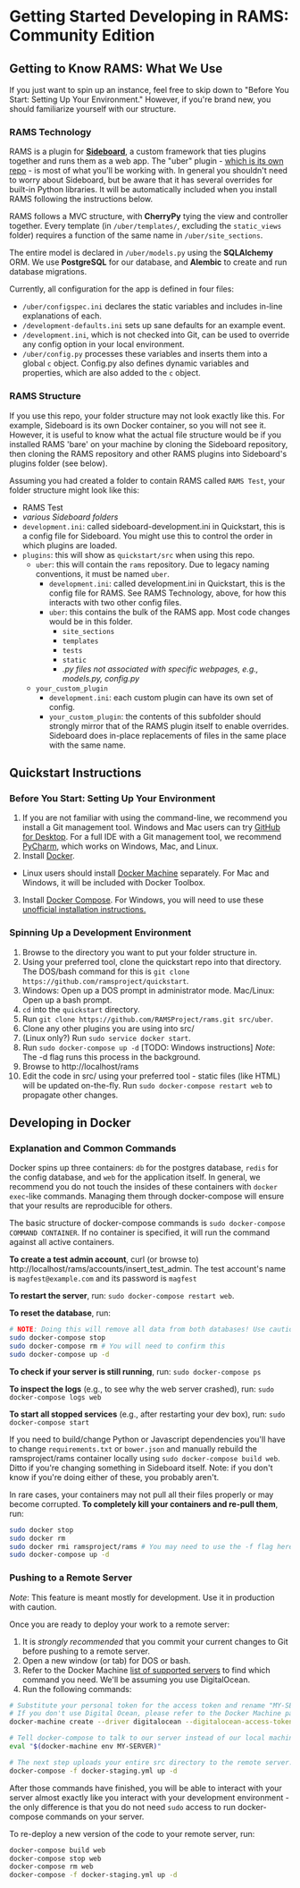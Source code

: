 # Getting Started Developing in RAMS: Community Edition

## Getting to Know RAMS: What We Use
 If you just want to spin up an instance, feel free to skip down to "Before You Start: Setting Up Your Environment." However, if you're brand new, you should familiarize yourself with our structure.

### RAMS Technology

RAMS is a plugin for [**Sideboard**](https://github.com/magfest/sideboard), a custom framework that ties plugins together and runs them as a web app. The "uber" plugin - [which is its own repo](https://github.com/RAMSProject/rams) - is most of what you'll be working with. In general you shouldn't need to worry about Sideboard, but be aware that it has several overrides for built-in Python libraries. It will be automatically included when you install RAMS following the instructions below.

 RAMS follows a MVC structure, with **CherryPy** tying the view and controller together. Every template (in `/uber/templates/`, excluding the `static_views` folder) requires a function of the same name in `/uber/site_sections`.

 The entire model is declared in `/uber/models.py` using the **SQLAlchemy** ORM. We use **PostgreSQL** for our database, and **Alembic** to create and run database migrations.

 Currently, all configuration for the app is defined in four files:
 * `/uber/configspec.ini` declares the static variables and includes in-line explanations of each.
 * `/development-defaults.ini` sets up sane defaults for an example event.
 * `/development.ini`, which is not checked into Git, can be used to override any config option in your local environment.
 * `/uber/config.py` processes these variables and inserts them into a global `c` object. Config.py also defines dynamic variables and properties, which are also added to the `c` object.
 
### RAMS Structure
If you use this repo, your folder structure may not look exactly like this. For example, Sideboard is its own Docker container, so you will not see it. However, it is useful to know what the actual file structure would be if you installed RAMS 'bare' on your machine by cloning the Sideboard repository, then cloning the RAMS repository and other RAMS plugins into Sideboard's plugins folder (see below).

Assuming you had created a folder to contain RAMS called `RAMS Test`, your folder structure might look like this:
* RAMS Test
 * *various Sideboard folders*
 * `development.ini`: called sideboard-development.ini in Quickstart, this is a config file for Sideboard. You might use this to control the order in which plugins are loaded.
 * `plugins`: this will show as `quickstart/src` when using this repo.
   * `uber`: this will contain the `rams` repository. Due to legacy naming conventions, it must be named `uber`.
     * `development.ini`: called development.ini in Quickstart, this is the config file for RAMS. See RAMS Technology, above, for how this interacts with two other config files.
     * `uber`: this contains the bulk of the RAMS app. Most code changes would be in this folder.
       * `site_sections`
       * `templates`
       * `tests`
       * `static`
       * *.py files not associated with specific webpages, e.g., models.py, config.py*
   * `your_custom_plugin`
     * `development.ini`: each custom plugin can have its own set of config.
     * `your_custom_plugin`: the contents of this subfolder should strongly mirror that of the RAMS plugin itself to enable overrides. Sideboard does in-place replacements of files in the same place with the same name.

## Quickstart Instructions
### Before You Start: Setting Up Your Environment
1. If you are not familiar with using the command-line, we recommend you install a Git management tool. Windows and Mac users can try [GitHub for Desktop](https://desktop.github.com/). For a full IDE with a Git management tool, we recommend [PyCharm](https://www.jetbrains.com/pycharm/), which works on Windows, Mac, and Linux.
2. Install [Docker](https://docs.docker.com/installation/#installation).
 * Linux users should install [Docker Machine](https://docs.docker.com/machine/install-machine/) separately. For Mac and Windows, it will be included with Docker Toolbox.
3. Install [Docker Compose](https://docs.docker.com/compose/install/). For Windows, you will need to use these [unofficial installation instructions.](http://stackoverflow.com/questions/29289785/how-to-install-docker-compose-on-windows)

### Spinning Up a Development Environment
1. Browse to the directory you want to put your folder structure in.
2. Using your preferred tool, clone the quickstart repo into that directory. The DOS/bash command for this is `git clone https://github.com/ramsproject/quickstart`.
3. Windows: Open up a DOS prompt in administrator mode. Mac/Linux: Open up a bash prompt.
4. `cd` into the `quickstart` directory.
5. Run `git clone https://github.com/RAMSProject/rams.git src/uber`.
6. Clone any other plugins you are using into src/
7. (Linux only?) Run `sudo service docker start`.
8. Run `sudo docker-compose up -d` [TODO: Windows instructions] *Note*: The -d flag runs this process in the background.
9. Browse to http://localhost/rams 
10. Edit the code in src/ using your preferred tool - static files (like HTML) will be updated on-the-fly. Run `sudo docker-compose restart web` to propagate other changes.

## Developing in Docker
### Explanation and Common Commands
Docker spins up three containers: `db` for the postgres database, `redis` for the config database, and `web` for the application itself. In general, we recommend you do not touch the insides of these containers with `docker exec`-like commands. Managing them through docker-compose will ensure that your results are reproducible for others.

The basic structure of docker-compose commands is `sudo docker-compose COMMAND CONTAINER`. If no container is specified, it will run the command against all active containers.

**To create a test admin account**, curl (or browse to) http://localhost/rams/accounts/insert_test_admin. The test account's name is `magfest@example.com` and its password is `magfest`

**To restart the server**, run: `sudo docker-compose restart web`.

**To reset the database**, run:
```bash
# NOTE: Doing this will remove all data from both databases! Use caution, please!
sudo docker-compose stop
sudo docker-compose rm # You will need to confirm this
sudo docker-compose up -d
```

**To check if your server is still running**, run: `sudo docker-compose ps`

**To inspect the logs** (e.g., to see why the web server crashed), run: `sudo docker-compose logs web`

**To start all stopped services** (e.g., after restarting your dev box), run: `sudo docker-compose start`

If you need to build/change Python or Javascript dependencies you'll have to change `requirements.txt` or `bower.json` and manually rebuild the ramsproject/rams container locally using `sudo docker-compose build web`. Ditto if you're changing something in Sideboard itself. Note: if you don't know if you're doing either of these, you probably aren't.

In rare cases, your containers may not pull all their files properly or may become corrupted. **To completely kill your containers and re-pull them**, run:
```bash
sudo docker stop
sudo docker rm
sudo docker rmi ramsproject/rams # You may need to use the -f flag here
sudo docker-compose up -d
```

### Pushing to a Remote Server
*Note*: This feature is meant mostly for development. Use it in production with caution.

Once you are ready to deploy your work to a remote server:

1. It is _strongly recommended_ that you commit your current changes to Git before pushing to a remote server.
2. Open a new window (or tab) for DOS or bash.
3. Refer to the Docker Machine [list of supported servers](https://docs.docker.com/machine/drivers/) to find which command you need. We'll be assuming you use DigitalOcean.
4. Run the following commands:

```bash
# Substitute your personal token for the access token and rename "MY-SERVER" anything you want. Don't use underscores, though.
# If you don't use Digital Ocean, please refer to the Docker Machine page for the right create command for you.
docker-machine create --driver digitalocean --digitalocean-access-token=YOUR_TOKEN_HERE MY-SERVER

# Tell docker-compose to talk to our server instead of our local machine.
eval "$(docker-machine env MY-SERVER)"

# The next step uploads your entire src directory to the remote server. It may take some time.
docker-compose -f docker-staging.yml up -d
```

After those commands have finished, you will be able to interact with your server almost exactly like you interact with your development environment - the only difference is that you do not need `sudo` access to run docker-compose commands on your server.

To re-deploy a new version of the code to your remote server, run:
```bash
docker-compose build web
docker-compose stop web
docker-compose rm web
docker-compose -f docker-staging.yml up -d
```
